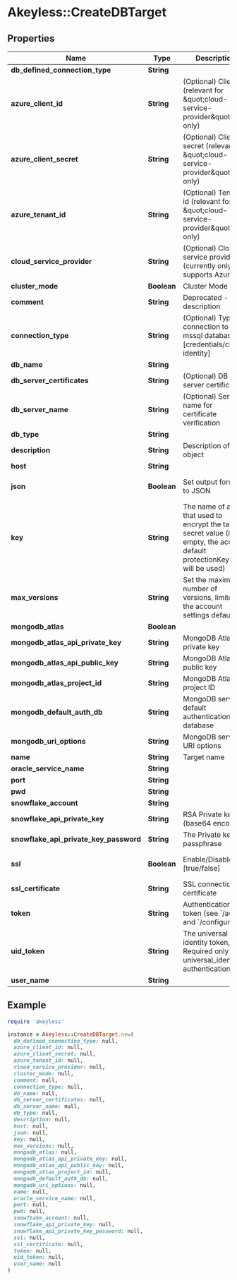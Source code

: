 # Akeyless::CreateDBTarget

## Properties

| Name | Type | Description | Notes |
| ---- | ---- | ----------- | ----- |
| **db_defined_connection_type** | **String** |  | [optional] |
| **azure_client_id** | **String** | (Optional) Client id (relevant for \&quot;cloud-service-provider\&quot; only) | [optional] |
| **azure_client_secret** | **String** | (Optional) Client secret (relevant for \&quot;cloud-service-provider\&quot; only) | [optional] |
| **azure_tenant_id** | **String** | (Optional) Tenant id (relevant for \&quot;cloud-service-provider\&quot; only) | [optional] |
| **cloud_service_provider** | **String** | (Optional) Cloud service provider (currently only supports Azure) | [optional] |
| **cluster_mode** | **Boolean** | Cluster Mode | [optional] |
| **comment** | **String** | Deprecated - use description | [optional] |
| **connection_type** | **String** | (Optional) Type of connection to mssql database [credentials/cloud-identity] | [default to &#39;credentials&#39;] |
| **db_name** | **String** |  | [optional] |
| **db_server_certificates** | **String** | (Optional) DB server certificates | [optional] |
| **db_server_name** | **String** | (Optional) Server name for certificate verification | [optional] |
| **db_type** | **String** |  |  |
| **description** | **String** | Description of the object | [optional] |
| **host** | **String** |  | [optional] |
| **json** | **Boolean** | Set output format to JSON | [optional][default to false] |
| **key** | **String** | The name of a key that used to encrypt the target secret value (if empty, the account default protectionKey key will be used) | [optional] |
| **max_versions** | **String** | Set the maximum number of versions, limited by the account settings defaults. | [optional] |
| **mongodb_atlas** | **Boolean** |  | [optional] |
| **mongodb_atlas_api_private_key** | **String** | MongoDB Atlas private key | [optional] |
| **mongodb_atlas_api_public_key** | **String** | MongoDB Atlas public key | [optional] |
| **mongodb_atlas_project_id** | **String** | MongoDB Atlas project ID | [optional] |
| **mongodb_default_auth_db** | **String** | MongoDB server default authentication database | [optional] |
| **mongodb_uri_options** | **String** | MongoDB server URI options | [optional] |
| **name** | **String** | Target name |  |
| **oracle_service_name** | **String** |  | [optional] |
| **port** | **String** |  | [optional] |
| **pwd** | **String** |  | [optional] |
| **snowflake_account** | **String** |  | [optional] |
| **snowflake_api_private_key** | **String** | RSA Private key (base64 encoded) | [optional] |
| **snowflake_api_private_key_password** | **String** | The Private key passphrase | [optional] |
| **ssl** | **Boolean** | Enable/Disable SSL [true/false] | [optional][default to false] |
| **ssl_certificate** | **String** | SSL connection certificate | [optional] |
| **token** | **String** | Authentication token (see &#x60;/auth&#x60; and &#x60;/configure&#x60;) | [optional] |
| **uid_token** | **String** | The universal identity token, Required only for universal_identity authentication | [optional] |
| **user_name** | **String** |  | [optional] |

## Example

```ruby
require 'akeyless'

instance = Akeyless::CreateDBTarget.new(
  db_defined_connection_type: null,
  azure_client_id: null,
  azure_client_secret: null,
  azure_tenant_id: null,
  cloud_service_provider: null,
  cluster_mode: null,
  comment: null,
  connection_type: null,
  db_name: null,
  db_server_certificates: null,
  db_server_name: null,
  db_type: null,
  description: null,
  host: null,
  json: null,
  key: null,
  max_versions: null,
  mongodb_atlas: null,
  mongodb_atlas_api_private_key: null,
  mongodb_atlas_api_public_key: null,
  mongodb_atlas_project_id: null,
  mongodb_default_auth_db: null,
  mongodb_uri_options: null,
  name: null,
  oracle_service_name: null,
  port: null,
  pwd: null,
  snowflake_account: null,
  snowflake_api_private_key: null,
  snowflake_api_private_key_password: null,
  ssl: null,
  ssl_certificate: null,
  token: null,
  uid_token: null,
  user_name: null
)
```

